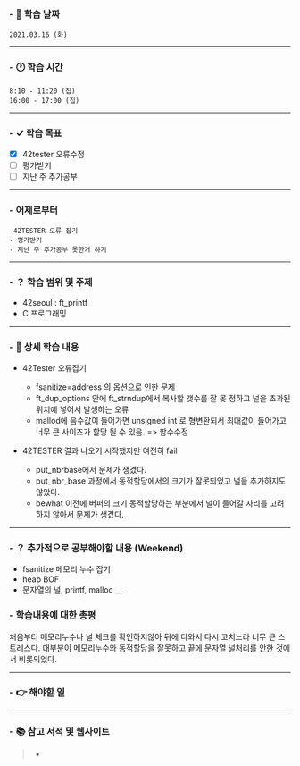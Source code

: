 ### - 📆 학습 날짜
	2021.03.16 (화)
___
### - 🕐 학습 시간
```
8:10 - 11:20 (집)
16:00 - 17:00 (집)
```
___
### - ✓ 학습 목표
- [x] 42tester 오류수정
- [ ] 평가받기
- [ ] 지난 주 추가공부
___
### - 어제로부터
```
 42TESTER 오류 잡기
- 평가받기
- 지난 주 추가공부 못한거 하기
```
___
### - ？ 학습 범위 및 주제
- 42seoul : ft_printf
- C 프로그래밍
___
### - 📝 상세 학습 내용
- 42Tester 오류잡기
  - fsanitize=address 의 옵션으로 인한 문제
  - ft_dup_options 안에 ft_strndup에서 복사할 갯수를 잘 못 정하고 널을 초과된 위치에 넣어서 발생하는 오류
  - mallod에 음수값이 들어가면 unsigned int 로 형변환되서 최대값이 들어가고 너무 큰 사이즈가 할당 될 수 있음. => 함수수정

- 42TESTER 결과 나오기 시작했지만 여전히 fail
  - put_nbrbase에서 문제가 생겼다.
  - put_nbr_base 과정에서 동적할당에서의 크기가 잘못되었고 널을 추가하지도 않았다.
  - bewhat 이전에 버퍼의 크기 동적할당하는 부분에서 널이 들어갈 자리를 고려하지 않아서 문제가 생겼다.
___
### - ？ 추가적으로 공부해야할 내용 (Weekend)
- fsanitize 메모리 누수 잡기
- heap BOF
- 문자열의 널, printf, malloc
__
### - 학습내용에 대한 총평
처음부터 메모리누수나 널 체크를 확인하지않아 뒤에 다와서 다시 고치느라 너무 큰 스트레스다.
대부분이 메모리누수와 동적할당을 잘못하고 끝에 문자열 널처리를 안한 것에서 비롯되었다.
___
### - 👉 해야할 일

___
### - 📚 참고 서적 및 웹사이트
> - 